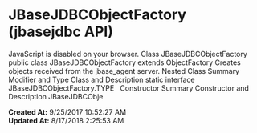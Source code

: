 # JBaseJDBCObjectFactory (jbasejdbc API)

JavaScript is disabled on your browser. Class JBaseJDBCObjectFactory public class JBaseJDBCObjectFactory extends ObjectFactory Creates objects received from the jbase_agent server. Nested Class Summary Modifier and Type Class and Description static interface  JBaseJDBCObjectFactory.TYPE   Constructor Summary Constructor and Description JBaseJDBCObje  

**Created At:** 9/25/2017 10:52:27 AM  
**Updated At:** 8/17/2018 2:25:53 AM  

